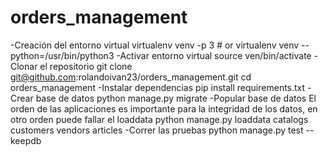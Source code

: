# orders_management

-Creación del entorno virtual
virtualenv venv -p 3 # or virtualenv venv --python=/usr/bin/python3
-Activar entorno virtual
	source ven/bin/activate
-Clonar el repositorio
git clone git@github.com:rolandoivan23/orders_management.git
cd orders_management
-Instalar dependencias
pip install requirements.txt
-Crear base de datos
python manage.py migrate
-Popular base de datos
El orden de las aplicaciones es importante para la integridad de los datos, en otro orden puede fallar el loaddata
python manage.py loaddata catalogs customers vendors articles
-Correr las pruebas
	python manage.py test --keepdb
